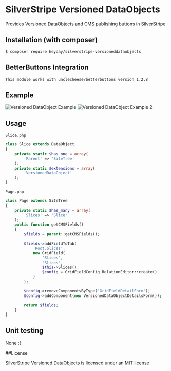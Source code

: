 # SilverStripe Versioned DataObjects

Provides Versioned DataObjects and CMS publishing buttons in SilverStripe

## Installation (with composer)

	$ composer require heyday/silverstripe-versioneddataobjects

## BetterButtons Integration

	This module works with unclecheese/betterbuttons version 1.2.8

## Example

![Versioned DataObject Example](resources/example.png?raw=true)
![Versioned DataObject Example 2](resources/example2.png?raw=true)

## Usage

`Slice.php`

```php
class Slice extends DataObject
{
    private static $has_one = array(
        'Parent' => 'SiteTree'
    );
    private static $extensions = array(
        'VersionedDataObject'
    );
}
```

`Page.php`

```php
class Page extends SiteTree
{
    private static $has_many = array(
        'Slices' => 'Slice'
    );
    public function getCMSFields()
    {
        $fields = parent::getCMSFields();

        $fields->addFieldToTab(
            'Root.Slices',
            new GridField(
                'Slices',
                'Slices',
                $this->Slices(),
                $config = GridFieldConfig_RelationEditor::create()
            )
        );

        $config->removeComponentsByType('GridFieldDetailForm');
        $config->addComponent(new VersionedDataObjectDetailsForm());

        return $fields;
    }
}
```

## Unit testing

None :(

##License

SilverStripe Versioned DataObjects is licensed under an [MIT license](http://heyday.mit-license.org/)
